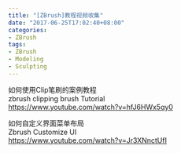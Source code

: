 ```yaml
---
title: "[ZBrush]教程视频收集"
date: "2017-06-25T17:02:40+08:00"
categories:
- ZBrush
tags:
- ZBrush
- Modeling
- Sculpting
---
```



如何使用Clip笔刷的案例教程  
zbrush clipping brush Tutorial  
https://www.youtube.com/watch?v=hfJ6HWx5qy0

如何自定义界面菜单布局  
Zbrush Customize UI  
https://www.youtube.com/watch?v=Jr3XNnctUfI